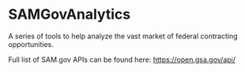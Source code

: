 # SAMGovAnalytics
A series of tools to help analyze the vast market of federal contracting opportunities.

Full list of SAM.gov APIs can be found here: https://open.gsa.gov/api/
